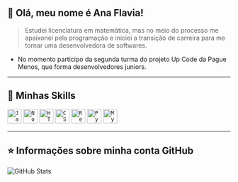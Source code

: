 ## 💜 Olá, meu nome é <strong>Ana Flavia!</strong>

> Estudei licenciatura em matemática, mas no meio do processo me apaixonei pela programação e iniciei a transição de carreira para me tornar uma desenvolvedora de softwares.

* No momento participo da segunda turma do projeto Up Code da Pague Menos, que forma desenvolvedores juniors.

----

## 🚀 Minhas Skills

<code><img height="32" src="https://cdn.jsdelivr.net/gh/devicons/devicon/icons/javascript/javascript-original.svg" alt="Javascript"/></code>
<code><img height="32" src="https://cdn.jsdelivr.net/gh/devicons/devicon/icons/nodejs/nodejs-original.svg" alt="Nodejs"/></code>
<code><img height="32" src="https://cdn.jsdelivr.net/gh/devicons/devicon/icons/html5/html5-original.svg" alt="HTML5"/></code>
<code><img height="32" src="https://cdn.jsdelivr.net/gh/devicons/devicon/icons/css3/css3-original.svg" alt="CSS"/></code>
<code><img height="32" src="https://cdn.jsdelivr.net/gh/devicons/devicon/icons/react/react-original.svg" alt="React"/></code>
<code><img height="32" src="https://cdn.jsdelivr.net/gh/devicons/devicon/icons/python/python-original.svg" alt="Python"/></code>
<code><img height="32" src="https://cdn.jsdelivr.net/gh/devicons/devicon/icons/mysql/mysql-plain-wordmark.svg" alt="MySQL"/></code>

---

## ⭐ Informações sobre minha conta GitHub
![GitHub Stats](https://github-readme-stats.vercel.app/api?username=anafsmonteiro&show_icons=true)
